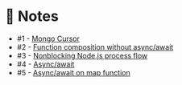 # :notebook: Notes

* #1 - [Mongo Cursor](./notes/mongo-cursor.md)
* #2 - [Function composition without async/await](./function-composition-without-async-await.js)
* #3 - [Nonblocking Node.js process flow](./process-flow.js)
* #4 - [Async/await](./async-await.js)
* #5 - [Async/await on map function](./async-await-map.js)